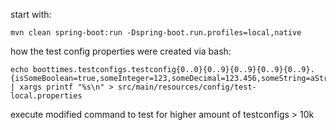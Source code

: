 start with:
````
mvn clean spring-boot:run -Dspring-boot.run.profiles=local,native
````

how the test config properties were created via bash:

````
echo boottimes.testconfigs.testconfig{0..0}{0..9}{0..9}{0..9}{0..9}.{isSomeBoolean=true,someInteger=123,someDecimal=123.456,someString=aString} | xargs printf "%s\n" > src/main/resources/config/test-local.properties
````

execute modified command to test for higher amount of testconfigs > 10k
